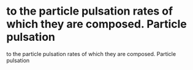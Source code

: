 # to the particle pulsation rates of which they are composed. Particle pulsation

to the particle pulsation rates of which they are composed. Particle pulsation